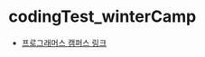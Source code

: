 # codingTest_winterCamp

- [프로그래머스 캠퍼스 링크](https://campus.programmers.co.kr/app/courses/16016/dashboard)

